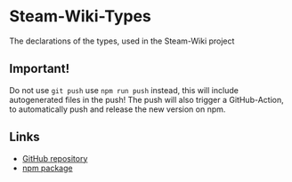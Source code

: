 # Steam-Wiki-Types

The declarations of the types, used in the Steam-Wiki project

## Important!

Do not use `git push` use `npm run push` instead, this will include autogenerated files in the push! The push will also trigger a GitHub-Action, to automatically push and release the new version on
npm.

## Links

-   [GitHub repository](https://github.com/yannHippert/LP-Steam-Wiki-Types)
-   [npm package](https://www.npmjs.com/package/@steam-wiki/types)
